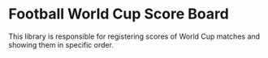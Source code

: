 # Football World Cup Score Board

This library is responsible for registering scores of World Cup matches and showing them in specific order.
